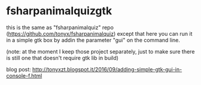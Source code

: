 # fsharpanimalquizgtk

this is the same as "fsharpanimalquiz" repo (https://github.com/tonyx/fsharpanimalquiz)
except that here you can run it in a simple gtk box by addin the parameter "gui" on the command line.

(note: at the moment I keep those project separately, just to make sure there is still one that doesn't require gtk lib in build)

blog post: http://tonyxzt.blogspot.it/2016/09/adding-simple-gtk-gui-in-console-f.html
